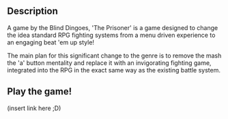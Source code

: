 ## Description
A game by the Blind Dingoes, 'The Prisoner' is a game designed to change the idea standard RPG fighting systems
from a menu driven experience to an engaging beat 'em up style!

The main plan for this significant change to the genre is to remove the mash the 'a' button mentality and replace
it with an invigorating fighting game, integrated into the RPG in the exact same way as the existing battle system.

## Play the game!
(insert link here ;D)

